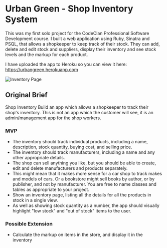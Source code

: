 # Urban Green - Shop Inventory System

This was my first solo project for the CodeClan Professional Software Development course. I built a web application using Ruby, Sinatra and PSQL, that allows a shopkeeper to keep track of their stock. They can add, delete and edit stock and suppliers, display their inventory and see stock levels and the markup for each product.

I have uploaded the app to Heroku so you can view it here:
https://urbangreen.herokuapp.com

![Inventory Page](public/images/Screenshot.png)


## Original Brief

Shop Inventory
Build an app which allows a shopkeeper to track their shop's inventory. This is not an app which the customer will see, it is an admin/management app for the shop workers.

### MVP
* The inventory should track individual products, including a name, description, stock quantity, buying cost, and selling price.
* The inventory should track manufacturers, including a name and any other appropriate details.
* The shop can sell anything you like, but you should be able to create, edit and delete manufacturers and products separately.
* This might mean that it makes more sense for a car shop to track makes and models of cars. Or a bookstore might sell books by author, or by publisher, and not by manufacturer. You are free to name classes and tables as appropriate to your project.
* Show an inventory page, listing all the details for all the products in stock in a single view.
* As well as showing stock quantity as a number, the app should visually highlight "low stock" and "out of stock" items to the user.

### Possible Extension
* Calculate the markup on items in the store, and display it in the inventory
